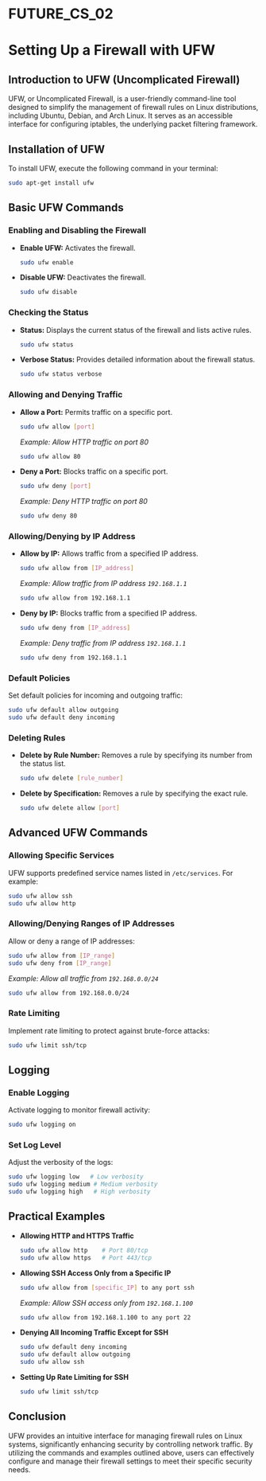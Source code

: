 # FUTURE_CS_02
# Setting Up a Firewall with UFW

## Introduction to UFW (Uncomplicated Firewall)

UFW, or Uncomplicated Firewall, is a user-friendly command-line tool designed to simplify the management of firewall rules on Linux distributions, including Ubuntu, Debian, and Arch Linux. It serves as an accessible interface for configuring iptables, the underlying packet filtering framework.

## Installation of UFW

To install UFW, execute the following command in your terminal:

```bash
sudo apt-get install ufw
```

## Basic UFW Commands

### Enabling and Disabling the Firewall

- **Enable UFW:** Activates the firewall.
  ```bash
  sudo ufw enable
  ```

- **Disable UFW:** Deactivates the firewall.
  ```bash
  sudo ufw disable
  ```

### Checking the Status

- **Status:** Displays the current status of the firewall and lists active rules.
  ```bash
  sudo ufw status
  ```

- **Verbose Status:** Provides detailed information about the firewall status.
  ```bash
  sudo ufw status verbose
  ```

### Allowing and Denying Traffic

- **Allow a Port:** Permits traffic on a specific port.
  ```bash
  sudo ufw allow [port]
  ```
  *Example: Allow HTTP traffic on port 80*
  ```bash
  sudo ufw allow 80
  ```

- **Deny a Port:** Blocks traffic on a specific port.
  ```bash
  sudo ufw deny [port]
  ```
  *Example: Deny HTTP traffic on port 80*
  ```bash
  sudo ufw deny 80
  ```

### Allowing/Denying by IP Address

- **Allow by IP:** Allows traffic from a specified IP address.
  ```bash
  sudo ufw allow from [IP_address]
  ```
  *Example: Allow traffic from IP address `192.168.1.1`*
  ```bash
  sudo ufw allow from 192.168.1.1
  ```

- **Deny by IP:** Blocks traffic from a specified IP address.
  ```bash
  sudo ufw deny from [IP_address]
  ```
  *Example: Deny traffic from IP address `192.168.1.1`*
  ```bash
  sudo ufw deny from 192.168.1.1
  ```

### Default Policies

Set default policies for incoming and outgoing traffic:
```bash
sudo ufw default allow outgoing
sudo ufw default deny incoming
```

### Deleting Rules

- **Delete by Rule Number:** Removes a rule by specifying its number from the status list.
  ```bash
  sudo ufw delete [rule_number]
  ```

- **Delete by Specification:** Removes a rule by specifying the exact rule.
  ```bash
  sudo ufw delete allow [port]
  ```
  
## Advanced UFW Commands

### Allowing Specific Services

UFW supports predefined service names listed in `/etc/services`. For example:
```bash
sudo ufw allow ssh
sudo ufw allow http
```

### Allowing/Denying Ranges of IP Addresses

Allow or deny a range of IP addresses:
```bash
sudo ufw allow from [IP_range]
sudo ufw deny from [IP_range]
```
*Example: Allow all traffic from `192.168.0.0/24`*
```bash
sudo ufw allow from 192.168.0.0/24
```

### Rate Limiting

Implement rate limiting to protect against brute-force attacks:
```bash
sudo ufw limit ssh/tcp
```

## Logging

### Enable Logging

Activate logging to monitor firewall activity:
```bash
sudo ufw logging on
```

### Set Log Level

Adjust the verbosity of the logs:
```bash
sudo ufw logging low   # Low verbosity 
sudo ufw logging medium # Medium verbosity 
sudo ufw logging high   # High verbosity 
```

## Practical Examples

- **Allowing HTTP and HTTPS Traffic**
    ```bash
    sudo ufw allow http    # Port 80/tcp 
    sudo ufw allow https   # Port 443/tcp 
    ```

- **Allowing SSH Access Only from a Specific IP**
    ```bash
    sudo ufw allow from [specific_IP] to any port ssh 
    ```
    *Example: Allow SSH access only from `192.168.1.100`*
    ```bash
    sudo ufw allow from 192.168.1.100 to any port 22 
    ```

- **Denying All Incoming Traffic Except for SSH**
    ```bash
    sudo ufw default deny incoming 
    sudo ufw default allow outgoing 
    sudo ufw allow ssh 
    ```

- **Setting Up Rate Limiting for SSH**
    ```bash
    sudo ufw limit ssh/tcp 
    ```

## Conclusion

UFW provides an intuitive interface for managing firewall rules on Linux systems, significantly enhancing security by controlling network traffic. By utilizing the commands and examples outlined above, users can effectively configure and manage their firewall settings to meet their specific security needs.
